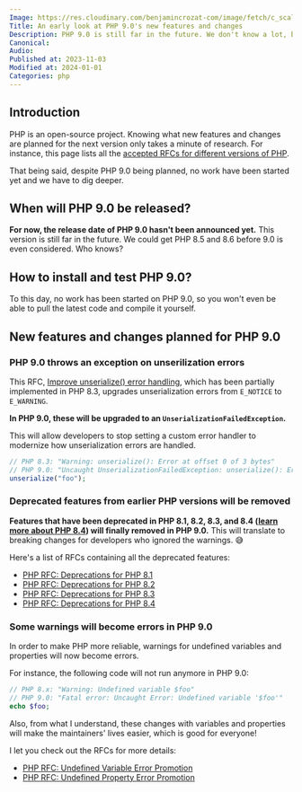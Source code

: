 ```yaml
---
Image: https://res.cloudinary.com/benjamincrozat-com/image/fetch/c_scale,f_webp,q_auto,w_1200/https://life-long-bunny.fra1.digitaloceanspaces.com/media-library/production/222/Oezl6om6sBJmaiKSF2sh78yXpzyNvp-metacGhwLTkwLnBuZw%3D%3D-.png
Title: An early look at PHP 9.0's new features and changes
Description: PHP 9.0 is still far in the future. We don't know a lot, but we have a few breaking changes planned for it.
Canonical: 
Audio:
Published at: 2023-11-03
Modified at: 2024-01-01
Categories: php
---
```


## Introduction

PHP is an open-source project. Knowing what new features and changes are planned for the next version only takes a minute of research. For instance, this page lists all the [accepted RFCs for different versions of PHP](https://wiki.php.net/rfc).

That being said, despite PHP 9.0 being planned, no work have been started yet and we have to dig deeper.

## When will PHP 9.0 be released?

**For now, the release date of PHP 9.0 hasn't been announced yet.** This version is still far in the future. We could get PHP 8.5 and 8.6 before 9.0 is even considered. Who knows?

## How to install and test PHP 9.0?

To this day, no work has been started on PHP 9.0, so you won't even be able to pull the latest code and compile it yourself.

## New features and changes planned for PHP 9.0

### PHP 9.0 throws an exception on unserilization errors

This RFC, [Improve unserialize() error handling](https://wiki.php.net/rfc/improve_unserialize_error_handling), which has been partially implemented in PHP 8.3, upgrades unserialization errors from `E_NOTICE` to `E_WARNING`.

**In PHP 9.0, these will be upgraded to an `UnserializationFailedException`.**

This will allow developers to stop setting a custom error handler to modernize how unserialization errors are handled.

```php
// PHP 8.3: "Warning: unserialize(): Error at offset 0 of 3 bytes"
// PHP 9.0: "Uncaught UnserializationFailedException: unserialize(): Error at offset 0 of 3 bytes"
unserialize("foo");
```

### Deprecated features from earlier PHP versions will be removed

**Features that have been deprecated in PHP 8.1, 8.2, 8.3, and 8.4 ([learn more about PHP 8.4](/php-84)) will finally removed in PHP 9.0.** This will translate to breaking changes for developers who ignored the warnings. 😅

Here's a list of RFCs containing all the deprecated features:
- [PHP RFC: Deprecations for PHP 8.1](https://wiki.php.net/rfc/deprecations_php_8_1)
- [PHP RFC: Deprecations for PHP 8.2](https://wiki.php.net/rfc/deprecations_php_8_2)
- [PHP RFC: Deprecations for PHP 8.3](https://wiki.php.net/rfc/deprecations_php_8_3)
- [PHP RFC: Deprecations for PHP 8.4](https://wiki.php.net/rfc/deprecations_php_8_4)

### Some warnings will become errors in PHP 9.0

In order to make PHP more reliable, warnings for undefined variables and properties will now become errors.

For instance, the following code will not run anymore in PHP 9.0:

```php
// PHP 8.x: "Warning: Undefined variable $foo"
// PHP 9.0: "Fatal error: Uncaught Error: Undefined variable '$foo'"
echo $foo;
```

Also, from what I understand, these changes with variables and properties will make the maintainers' lives easier, which is good for everyone!

I let you check out the RFCs for more details:
- [PHP RFC: Undefined Variable Error Promotion](https://wiki.php.net/rfc/undefined_variable_error_promotion)
- [PHP RFC: Undefined Property Error Promotion](https://wiki.php.net/rfc/undefined_property_error_promotion)